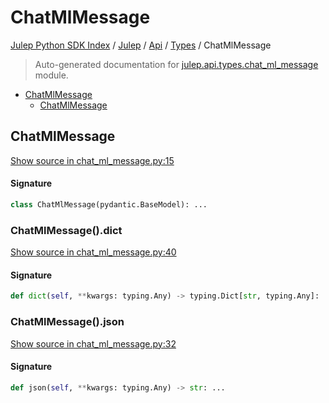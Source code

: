 # ChatMlMessage

[Julep Python SDK Index](../../../README.md#julep-python-sdk-index) / [Julep](../../index.md#julep) / [Api](../index.md#api) / [Types](./index.md#types) / ChatMlMessage

> Auto-generated documentation for [julep.api.types.chat_ml_message](../../../../../../../julep/api/types/chat_ml_message.py) module.

- [ChatMlMessage](#chatmlmessage)
  - [ChatMlMessage](#chatmlmessage-1)

## ChatMlMessage

[Show source in chat_ml_message.py:15](../../../../../../../julep/api/types/chat_ml_message.py#L15)

#### Signature

```python
class ChatMlMessage(pydantic.BaseModel): ...
```

### ChatMlMessage().dict

[Show source in chat_ml_message.py:40](../../../../../../../julep/api/types/chat_ml_message.py#L40)

#### Signature

```python
def dict(self, **kwargs: typing.Any) -> typing.Dict[str, typing.Any]: ...
```

### ChatMlMessage().json

[Show source in chat_ml_message.py:32](../../../../../../../julep/api/types/chat_ml_message.py#L32)

#### Signature

```python
def json(self, **kwargs: typing.Any) -> str: ...
```